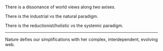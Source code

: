 There is a dissonance of world views along two axises.

There is the industrial vs the natural paradigm.

There is the reductionist/holistic vs the systemic paradigm.

---

Nature defies our simplifications with her complex, interdependent, evolving web.
